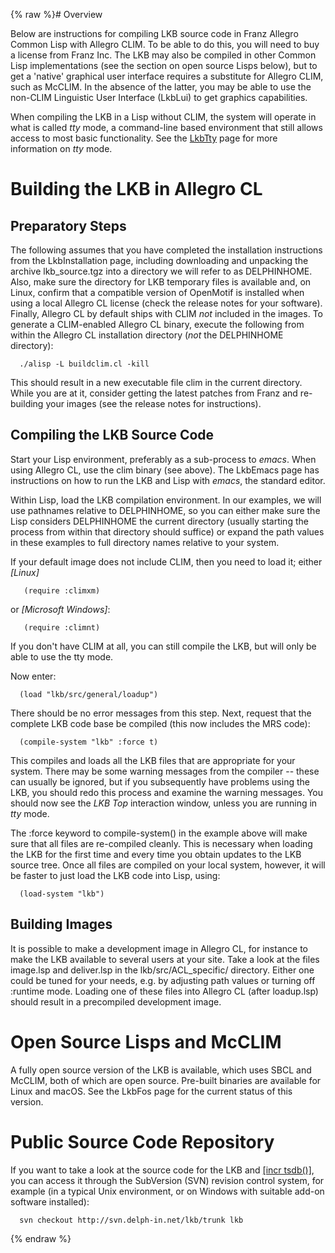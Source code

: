 {% raw %}# Overview

Below are instructions for compiling LKB source code in Franz Allegro
Common Lisp with Allegro CLIM. To be able to do this, you will need to
buy a license from Franz Inc. The LKB may also be compiled in other
Common Lisp implementations (see the section on open source Lisps
below), but to get a 'native' graphical user interface requires a
substitute for Allegro CLIM, such as McCLIM. In the absence of the
latter, you may be able to use the non-CLIM Linguistic User Interface
(LkbLui) to get graphics capabilities.

When compiling the LKB in a Lisp without CLIM, the system will operate
in what is called *tty* mode, a command-line based environment that
still allows access to most basic functionality. See the
[LkbTty](/LkbTty) page for more information on *tty* mode.

# Building the LKB in Allegro CL

## Preparatory Steps

The following assumes that you have completed the installation
instructions from the LkbInstallation page, including
downloading and unpacking the archive lkb\_source.tgz into a directory
we will refer to as DELPHINHOME. Also, make sure the directory for LKB
temporary files is available and, on Linux, confirm that a compatible
version of OpenMotif is installed when using a local Allegro CL license
(check the release notes for your software). Finally, Allegro CL by
default ships with CLIM *not* included in the images. To generate a
CLIM-enabled Allegro CL binary, execute the following from within the
Allegro CL installation directory (*not* the DELPHINHOME directory):

      ./alisp -L buildclim.cl -kill

This should result in a new executable file clim in the current
directory. While you are at it, consider getting the latest patches from
Franz and re-building your images (see the release notes for
instructions).

## Compiling the LKB Source Code

Start your Lisp environment, preferably as a sub-process to *emacs*.
When using Allegro CL, use the clim binary (see above). The
LkbEmacs page has instructions on how to run the LKB and
Lisp with *emacs*, the standard editor.

Within Lisp, load the LKB compilation environment. In our examples, we
will use pathnames relative to DELPHINHOME, so you can either make sure
the Lisp considers DELPHINHOME the current directory (usually starting
the process from within that directory should suffice) or expand the
path values in these examples to full directory names relative to your
system.

If your default image does not include CLIM, then you need to load it;
either *\[Linux\]*

       (require :climxm)

or *\[Microsoft Windows\]*:

       (require :climnt)

If you don't have CLIM at all, you can still compile the LKB, but will
only be able to use the tty mode.

Now enter:

      (load "lkb/src/general/loadup") 

There should be no error messages from this step. Next, request that the
complete LKB code base be compiled (this now includes the MRS code):

      (compile-system "lkb" :force t)

This compiles and loads all the LKB files that are appropriate for your
system. There may be some warning messages from the compiler -- these
can usually be ignored, but if you subsequently have problems using the
LKB, you should redo this process and examine the warning messages. You
should now see the *LKB Top* interaction window, unless you are running
in *tty* mode.

The :force keyword to compile-system() in the example above will make
sure that all files are re-compiled cleanly. This is necessary when
loading the LKB for the first time and every time you obtain updates to
the LKB source tree. Once all files are compiled on your local system,
however, it will be faster to just load the LKB code into Lisp, using:

      (load-system "lkb")

## Building Images

It is possible to make a development image in Allegro CL, for instance
to make the LKB available to several users at your site. Take a look at
the files image.lsp and deliver.lsp in the lkb/src/ACL\_specific/
directory. Either one could be tuned for your needs, e.g. by adjusting
path values or turning off :runtime mode. Loading one of these files
into Allegro CL (after loadup.lsp) should result in a precompiled
development image.

# Open Source Lisps and McCLIM

A fully open source version of the LKB is available, which uses SBCL and
McCLIM, both of which are open source. Pre-built binaries are available
for Linux and macOS. See the LkbFos page for the current
status of this version.

# Public Source Code Repository

If you want to take a look at the source code for the LKB and [\[incr
tsdb()\]](http://www.delph-in.net/itsdb), you can access it through the
SubVersion (SVN) revision control system, for example (in a typical Unix
environment, or on Windows with suitable add-on software installed):

      svn checkout http://svn.delph-in.net/lkb/trunk lkb
<update date omitted for speed>{% endraw %}
